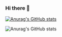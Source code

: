 ### Hi there 👋

[![Anurag's GitHub stats](https://github-readme-stats.vercel.app/api?username=Semias)](https://github.com/anuraghazra/github-readme-stats)

![Anurag's GitHub stats](https://github-readme-stats.vercel.app/api?username=Semias&show_icons=true&theme=radical)

<!--
**Semias/Semias** is a ✨ _special_ ✨ repository because its `README.md` (this file) appears on your GitHub profile.

Here are some ideas to get you started:

- 🔭 I’m currently working on ...
- 🌱 I’m currently learning ...
- 👯 I’m looking to collaborate on ...
- 🤔 I’m looking for help with ...
- 💬 Ask me about ...
- 📫 How to reach me: ...
- 😄 Pronouns: ...
- ⚡ Fun fact: ...
-->
